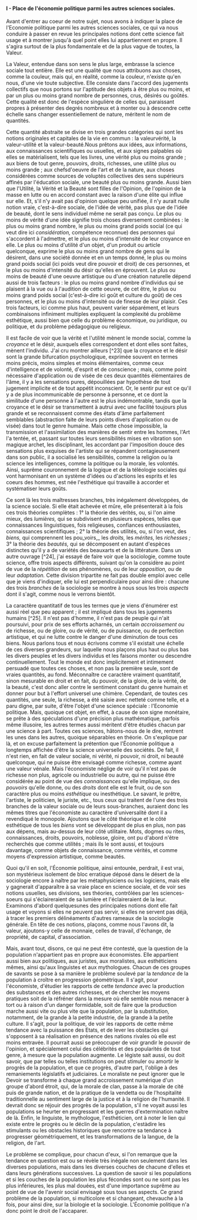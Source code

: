 #### I - Place de l'économie politique parmi les autres sciences sociales.

Avant d'entrer au coeur de notre sujet, nous avons à indiquer la place de l'Economie politique parmi les autres sciences sociales, ce qui va nous conduire à passer en revue les principales notions dont cette science fait usage et à montrer jusqu'à quel point elles lui appartiennent en propre. Il s'agira surtout de la plus fondamentale et de la plus vague de toutes, la Valeur.

La Valeur, entendue dans son sens le plus large, embrasse la science sociale tout entière. Elle est une qualité que nous attribuons aux choses, comme la couleur, mais qui, en réalité, comme la couleur, n'existe qu'en nous, d'une vie toute subjective. Elle consiste dans l'accord des jugements collectifs que nous portons sur l'aptitude des objets à être plus ou moins, et par un plus ou moins grand nombre de personnes, crus, désirés ou goûtés. Cette qualité est donc de l'espèce singulière de celles qui, paraissant propres à présenter des degrés nombreux et à monter ou à descendre cette échelle sans changer essentiellement de nature, méritent le nom de quantités.

Cette quantité abstraite se divise en trois grandes catégories qui sont les notions originales et capitales de la vie en commun : la valeurvérité, la valeur-utilité et la valeur-beauté.Nous prêtons aux idées, aux informations, aux connaissances scientifiques ou usuelles, et aux signes palpables où elles se matérialisent, tels que les livres, une vérité plus ou moins grande ; aux biens de tout genre, pouvoirs, droits, richesses, une utilité plus ou moins grande ; aux chefsd'oeuvre de l'art et de la nature, aux choses considérées comme sources de voluptés collectives des sens supérieurs affinés par l'éducation sociale, une beauté plus ou moins grande. Aussi bien que l'Utilité, la Vérité et la Beauté sont filles de l'Opinion, de l'opinion de la masse en lutte ou en accord constant avec la raison d'une élite qui influe sur elle. Et, s'il n'y avait pas d'opinion quelque peu unifiée, il n'y aurait nulle notion vraie, c'est-à-dire sociale, de l'idée de vérité, pas plus que de l'idée de beauté, dont le sens individuel même ne serait pas conçu. Le plus ou moins de vérité d'une idée signifie trois choses diversement combinées : le plus ou moins grand nombre, le plus ou moins grand poids social (ce qui veut dire ici _considération,_ compétence reconnue) des personnes qui s'accordent à l'admettre, et le plus ou moins d'intensité de leur croyance en elle. Le plus ou moins d'utilité d'un objet, d'un produit ou article quelconque, exprime le plus ou moins grand nombre de gens qui le désirent, dans une société donnée et en un temps donné, le plus ou moins grand poids social (ici poids veut dire pouvoir et droit) de ces personnes, et le plus ou moins d'intensité du désir qu'elles en éprouvent. Le plus ou moins de beauté d'une oeuvre artistique ou d'une création naturelle dépend aussi de trois facteurs : le plus ou moins grand nombre d'individus qui se plaisent à la vue ou à l'audition de cette oeuvre, de cet être, le plus ou moins grand poids social (c'est-à-dire ici goût et culture du goût) de ces personnes, et le plus ou moins d'intensité ou de finesse de leur plaisir. Ces trois facteurs, ici comme plus haut, peuvent varier séparément, et leurs combinaisons infiniment multiples expliquent la complexité du problème esthétique, aussi bien que celle du problème économique, ou juridique, ou politique, et du problème pédagogique ou religieux.

Il est facile de voir que la vérité et l'utilité mènent le monde social, comme la _croyance_ et le désir, auxquels elles correspondent et dont elles sont faites, mènent l'individu. J'ai cru montrer ailleurs [^23] que la croyance et le désir sont la grande bifurcation psychologique, exprimée souvent en termes moins précis, moins simples et moins élémentaires, comme ceux d'intelligence et de volonté, d'esprit et de conscience ; mais, comme point nécessaire d'application ou de visée de ces deux quantités élémentaires de l'âme, il y a les sensations pures, dépouillées par hypothèse de tout jugement implicite et de tout appétit inconscient. Or, le sentir pur est ce qu'il y a de plus incommunicable de personne à personne, et ce dont la similitude d'une personne à l'autre est le plus indémontrable, tandis que la croyance et le désir se transmettent à autrui avec une facilité toujours plus grande et se reconnaissent comme des états d'âme parfaitement semblables (abstraction faite de leurs points divers d'application ou de visée) dans tout le genre humaine. Mais cette chose impossible, la transmission et l'assimilation des manières de sentir entre les hommes, l'Art l'a tentée, et, passant sur toutes leurs sensibilités mises en vibration son magique archet, les disciplinant, les accordant par l'imposition douce des sensations plus exquises de l'artiste qui se répandent contagieusement dans son public, il a socialisé les sensibilités, comme la religion ou la science les intelligences, comme la politique ou la morale, les volontés. Ainsi, suprême couronnement de la logique et de la téléologie sociales qui vont harmonisant en un système d'idées ou d'actions les esprits et les coeurs des hommes, est née l'esthétique qui travaille à accorder et systématiser leurs goûts.

Ce sont là les trois maîtresses branches, très inégalement développées, de la science sociale. Si elle était achevée et mûre, elle présenterait à la fois ces trois théories complètes : 1° la théorie des vérités, ou, si l'on aime mieux, des _lumières,_ qui se subdivisent en plusieurs espèces, telles que connaissances linguistiques, fois religieuses, confiances enthousiastes, connaissances scientifiques ; 2° la théorie des utilités, ou, si l'on veut, des _biens,_ qui comprennent les pou_voirs,_ les _droits,_ les _mérites,_ les _richesses ;_ 3° la théorie des _beautés,_ qui se décomposent en autant d'espèces distinctes qu'il y a de variétés des beauxarts et de la littérature. Dans un autre ouvrage [^24], j'ai essayé de faire voir que la sociologie, comme toute science, offre trois aspects différents, suivant qu'on la considère au point de vue de la _répétition_ de ses phénomènes, ou de leur _opposition, ou_ de leur _adaptation._ Cette division tripartite ne fait pas double emploi avec celle que je viens d'indiquer, elle lui est perpendiculaire pour ainsi dire : chacune des trois _branches_ de la sociologie se montre à nous sous les trois _aspects_ dont il s'agit, comme nous le verrons bientôt.

La caractère quantitatif de tous les termes que je viens d'énumérer est aussi réel que peu apparent ; il est impliqué dans tous les jugements humains [^25]. Il n'est pas d'homme, il n'est pas de peuple qui n'ait poursuivi, pour prix de ses efforts acharnés, un certain _accroissement ou_ de richesse, ou de gloire, ou de vérité, ou de puissance, ou de perfection artistique, et qui ne lutte contre le danger d'une diminution de tous ces biens. Nous parlons tous et nous écrivons comme s'il existait une échelle de ces diverses grandeurs, sur laquelle nous plaçons plus haut ou plus bas les divers peuples et les divers individus et les faisons monter ou descendre continuellement. Tout le monde est donc implicitement et intimement persuadé que toutes ces choses, et non pas la première seule, sont de vraies quantités, au fond. Méconnaître ce caractère vraiment quantitatif, sinon mesurable en droit et en fait, du pouvoir, de la gloire, de la vérité, de la beauté, c'est donc aller contre le sentiment constant du genre humain et donner pour but à l'effort universel une chimère. Cependant, de toutes ces quantités, une seule, la richesse, a été saisie avec netteté comme telle, et a paru digne, par suite, d'être l'objet d'une science spéciale : l'Economie politique. Mais, quoique cet objet, en effet, à cause de son signe monétaire, se prête à des spéculations d'une précision plus mathématique, parfois même illusoire, les autres termes aussi méritent d'être étudiés chacun par une science à part. Toutes ces sciences, hâtons-nous de le dire, rentrent les unes dans les autres, quoique séparables en théorie. On s'explique par là, et on excuse parfaitement la prétention que l'Économie politique a longtemps affichée d'être la science universelle des sociétés. De fait, il n'est rien, en fait de valeur sociale, ni vérité, ni pouvoir, ni droit, ni beauté quelconque, qui ne puisse être envisagé comme richesse, comme ayant une valeur vénale. Mais l'économiste néglige de voir qu'il n'est pas de richesse non plus, agricole ou industrielle ou autre, qui ne puisse être considérée au point de vue des _connaissances_ qu'elle implique, ou des _pouvoirs_ qu'elle donne, ou des _droits_ dont elle est le fruit, ou de son caractère plus ou moins _esthétique_ ou inesthétique. Le savant, le prêtre, l'artiste, le politicien, le juriste, etc., tous ceux qui traitent de l'une des trois branches de la valeur sociale ou de leurs sous-branches, auraient donc les mêmes titres que l'économiste au caractère d'universalité dont il a revendiqué le monopole. Ajoutons que le côté théorique et le côté esthétique de tous les _biens_ vont se développant de plus en plus, non pas aux dépens, mais au-dessus de leur côté utilitaire. Mots, dogmes ou rites, connaissances, droits, pouvoirs, noblesse, gloire, ont pu d'abord n'être recherchés que comme utilités ; mais ils le sont aussi, et toujours davantage, comme objets de connaissance, comme vérités, et comme moyens d'expression artistique, comme beautés.

Quoi qu'il en soit, l'Économie politique, ainsi entourée, perdrait, il est vrai, son mystérieux isolement de bloc erratique déposé dans le désert de la sociologie encore à naître par les métaphysiciens ou les logiciens, mais elle y gagnerait d'apparaître à sa vraie place en science sociale, et de voir ses notions usuelles, ses divisions, ses théories, contrôlées par les sciences-soeurs qui s'éclaireraient de sa lumière et l'éclaireraient de la leur. Examinons d'abord quelquesunes des principales notions dont elle fait usage et voyons si elles ne peuvent pas servir, si elles ne servent pas déjà, à tracer les premiers délinéaments d'autres rameaux de la sociologie générale. En tête de ces notions, plaçons, comme nous l'avons dit, la valeur, ajoutons-y celle de monnaie, celles de travail, d'échange, de propriété, de capital, d'association.

Mais, avant tout, disons, ce qui ne peut être contesté, que la question de la population n'appartient pas en propre aux économistes. Elle appartient aussi bien aux politiques, aux juristes, aux moralistes, aux esthéticiens mêmes, ainsi qu'aux linguistes et aux mythologues. Chacun de ces groupes de savants se pose à sa manière le problème soulevé par la _tendance_ de la population à croître en progression géométrique. Il s'agit, pour l'économiste, d'étudier les rapports de cette _tendance_ avec la production des substances et des autres richesses, et de chercher les moyens pratiques soit de la réfréner dans la mesure où elle semble nous menacer à tort ou à raison d'un danger formidable, soit de faire que la production marche aussi vite ou plus vite que la population, par la substitution, notamment, de la grande à la petite industrie, de la grande à la petite culture. Il s'agit, pour la politique, de voir les rapports de cette même tendance avec la puissance des Etats, et de lever les obstacles qui s'opposent à sa réalisation en présence des nations rivales où elle est moins entravée. Il pourrait aussi se préoccuper de voir grandir le pouvoir de l'opinion, et spécialement celui des célébrités et des popularités de tout genre, à mesure que la population augmente. Le légiste sait aussi, ou doit savoir, que par telles ou telles institutions on peut stimuler ou amortir le progrès de la population, et que ce progrès, d'autre part, l'oblige à des remaniements législatifs et judiciaires. Le moraliste ne peut ignorer que le Devoir se transforme à chaque grand accroissement numérique d'un groupe d'abord étroit, qui, de la morale de clan, passe à la morale de cité puis de grande nation, et de la pratique de la vendetta ou de l'hospitalité traditionnelle au sentiment large de la justice et à la religion de l'humanité. Il devrait donc se réjouir des progrès de la population, s'il ne voyait aussi les populations se heurter en progressant et les guerres d'extermination naître de là. Enfin, le linguiste, le mythologue, l'esthéticien, ont à noter le lien qui existe entre le progrès ou le déclin de la population, c'estàdire les stimulants ou les obstacles historiques que rencontre sa tendance à progresser géométriquement, et les transformations de la langue, de la religion, de l'art.

Le problème se complique, pour chacun d'eux, si l'on remarque que la tendance en question est ou se révèle très inégale non seulement dans les diverses populations, mais dans les diverses couches de chacune d'elles et dans leurs générations successives. La question de savoir si les populations et si les couches de la population les plus fécondes sont ou ne sont pas les plus inférieures, les plus mal douées, est d'une importance suprême au point de vue de l'avenir social envisagé sous tous ses aspects. Ce grand problème de la population, si multicolore et si changeant, chevauche à la fois, pour ainsi dire, sur la biologie et la sociologie. L'Économie politique n'a donc point le droit de l'accaparer.
